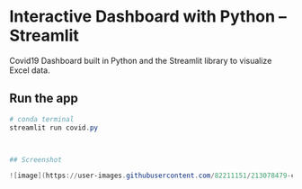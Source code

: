 
# Interactive Dashboard with Python – Streamlit

Covid19 Dashboard built in Python and the Streamlit library to visualize Excel data.

## Run the app
```Powershell
# conda terminal
streamlit run covid.py



## Screenshot

![image](https://user-images.githubusercontent.com/82211151/213078479-cf0037a1-967c-4f80-a8bd-9f5f946dc93b.png)




